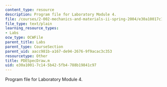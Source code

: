 ```yaml
---
content_type: resource
description: Program file for Laboratory Module 4.
file: /courses/2-002-mechanics-and-materials-ii-spring-2004/e30a10017c145b425fb4788b19841c97_PDESpecDraw.m
file_type: text/plain
learning_resource_types:
- Labs
ocw_type: OCWFile
parent_title: Labs
parent_type: CourseSection
parent_uid: aacc981b-a167-de94-2676-9f9acac3c353
resourcetype: Other
title: PDESpecDraw.m
uid: e30a1001-7c14-5b42-5fb4-788b19841c97
---
```

Program file for Laboratory Module 4.